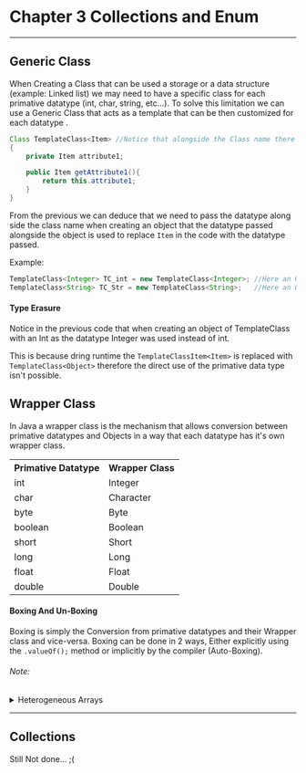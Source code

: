 # Chapter 3 Collections and Enum
***
## Generic Class

When Creating a Class that can be used a storage or a data structure (example: Linked list) we may need to have a specific class for each primative datatype (int, char, string, etc...).
To solve this limitation we can use a Generic Class that acts as a template that can be then customized for each datatype .

```java
Class TemplateClass<Item> //Notice that alongside the Class name there is a generic data type 'Item'
{
    private Item attribute1;

    public Item getAttribute1(){
        return this.attribute1;
    }
}
```
From the previous we can deduce that we need to pass the datatype along side the class name when creating an object that the datatype passed alongside the object is used to replace ```Item``` in the code with the datatype passed.

Example: 
```java
TemplateClass<Integer> TC_int = new TemplateClass<Integer>; //Here an Object of TemplateClass is Created with attribute1 type being an Integer.
TemplateClass<String> TC_Str = new TemplateClass<String>;   //Here an Object of TemplateClass is Created with attribute1 type being a String instead of Integer.
```

#### Type Erasure
Notice in the previous code that when creating an object of TemplateClass with an Int as the datatype Integer was used instead of int.

This is because dring runtime the ```TemplateClassItem<Item>``` is replaced with ```TemplateClass<Object>``` therefore the direct use of the primative data type isn't possible.



## Wrapper Class

In Java a wrapper class is the mechanism that allows conversion between primative datatypes and Objects in a way that each datatype has it's own wrapper class.

<table>
<tr>
<th>
Primative Datatype
</th>
<th>
Wrapper Class
</th>
</tr>
<tr>
<td>int</td><td>Integer</td>
</tr>
<tr>
<td>char</td><td>Character</td>
</tr>
<tr>
<td>byte</td><td>Byte</td>
</tr>
<tr>
<td>boolean</td><td>Boolean</td>
</tr>
<tr>
<td>short</td><td>Short</td>
</tr>
<tr>
<td>long</td><td>Long</td>
</tr>
<tr>
<td>float</td><td>Float</td>
</tr>
<tr>
<td>double</td><td>Double</td>
</tr>
</table>

#### Boxing And Un-Boxing
Boxing is simply the Conversion from primative datatypes and their Wrapper class and vice-versa.
Boxing can be done in 2 ways, Either explicitly using the ```.valueOf();``` method or implicitly by the compiler (Auto-Boxing).

###### Note:
<details>
<summary>Heterogeneous Arrays</summary>
It's an array that takes leverage of boxing and unboxing to construct an array of different data types.

```java
Object[3] array = new Object[3]{1,true,"Hello"};
```

</details>

***
## Collections 
Still Not done... ;(



